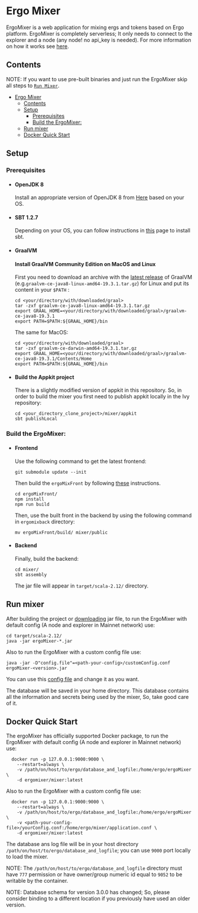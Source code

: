 # Ergo Mixer
ErgoMixer is a web application for mixing ergs and tokens based on Ergo platform. ErgoMixer is completely serverless; It only needs to connect to the explorer and a node (any node! no api_key is needed). For more information on how it works see [here](https://github.com/ergoMixer/ergoMixBack/wiki/How-it-works-ergoMixer).

## Contents
NOTE: If you want to use pre-built binaries and just run the ErgoMixer skip all steps to [`Run Mixer`](#run-mixer).
- [Ergo Mixer](#ergo-mixer)
  - [Contents](#contents)
  - [Setup](#setup)
    - [Prerequisites](#prerequisites)
    - [Build the ErgoMixer:](#build-the-ergomixer)
  - [Run mixer](#run-mixer)
  - [Docker Quick Start](#docker-quick-start)


## Setup
### Prerequisites
  * #### OpenJDK 8
    Install an appropriate version of OpenJDK 8 from [Here](https://jdk.java.net/java-se-ri/8-MR3) based on your OS.
  * #### SBT 1.2.7
    Depending on your OS, you can follow instructions in [this](https://www.scala-sbt.org/1.0/docs/Setup.html) page to install sbt.

  * #### GraalVM

    #### Install GraalVM Community Edition on MacOS and Linux
    
    First you need to download an archive with the [latest release](https://github.com/oracle/graal/releases) of GraalVM (e.g.`graalvm-ce-java8-linux-amd64-19.3.1.tar.gz`) for Linux and put its content in your `$PATH` :

    ```shell
    cd <your/directory/with/downloaded/graal>
    tar -zxf graalvm-ce-java8-linux-amd64-19.3.1.tar.gz
    export GRAAL_HOME=<your/directory/with/downloaded/graal>/graalvm-ce-java8-19.3.1
    export PATH=$PATH:${GRAAL_HOME}/bin
    ```
    
    The same for MacOS:
  
    ```shell
    cd <your/directory/with/downloaded/graal>
    tar -zxf graalvm-ce-darwin-amd64-19.3.1.tar.gz
    export GRAAL_HOME=<your/directory/with/downloaded/graal>/graalvm-ce-java8-19.3.1/Contents/Home
    export PATH=$PATH:${GRAAL_HOME}/bin
    ```

  * #### Build the Appkit project
    There is a slightly modified version of appkit in this repository. So, in order to build the mixer you first need to publish appkit locally in the Ivy repository:
    ```shell
    cd <your_directory_clone_project>/mixer/appkit
    sbt publishLocal
    ```

### Build the ErgoMixer:
  * #### Frontend
      Use the following command to get the latest frontend:
      ```shell
      git submodule update --init
      ```
      Then build the `ergoMixFront` by following [these](https://github.com/ergoMixer/ergoMixFront/blob/master/README.md) instructions.

      ```shell
      cd ergoMixFront/
      npm install
      npm run build
      ```
      
      Then, use the built front in the backend by using the following command in `ergomixback` directory:
      ```shell
      mv ergoMixFront/build/ mixer/public
      ```
  * #### Backend      
    Finally, build the backend:
    ```shell
    cd mixer/
    sbt assembly
    ```
    The jar file will appear in `target/scala-2.12/` directory.
    

## Run mixer
After building the project or [downloading](https://github.com/ergoMixer/ergoMixBack/releases) jar file, to run the ErgoMixer with default config (A node and explorer in Mainnet network) use:
```shell
cd target/scala-2.12/
java -jar ergoMixer-*.jar
```
Also to run the ErgoMixer with a custom config file use:
```shell
java -jar -D"config.file"=<path-your-config>/customConfig.conf ergoMixer-<version>.jar
```
You can use this [config file](mixer/sample.conf) and change it as you want.

The database will be saved in your home directory. This database contains all the information and secrets being used by the mixer, So, take good care of it.

## Docker Quick Start
  The ergoMixer has officially supported Docker package, to run the ErgoMixer with default config (A node and explorer in Mainnet network) use:
  ```shell
    docker run -p 127.0.0.1:9000:9000 \
      --restart=always \
      -v /path/on/host/to/ergo/database_and_logfile:/home/ergo/ergoMixer \
      -d ergomixer/mixer:latest 
  ```
  Also to run the ErgoMixer with a custom config file use:
  ```shell
    docker run -p 127.0.0.1:9000:9000 \
      --restart=always \
      -v /path/on/host/to/ergo/database_and_logfile:/home/ergo/ergoMixer \
      -v <path-your-config-file>/yourConfig.conf:/home/ergo/mixer/application.conf \
      -d ergomixer/mixer:latest 
  ```

  The database ans log file will be in your host directory `/path/on/host/to/ergo/database_and_logfile`; you can use `9000` port locally to load the mixer.
  
  NOTE: The `/path/on/host/to/ergo/database_and_logfile` directory must have `777` permission or have owner/group numeric id equal to `9052` to be writable by the container.
  

  NOTE: Database schema for version 3.0.0 has changed; So, please consider binding to a different location if you previously have used an older version.
